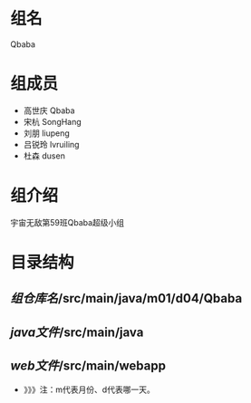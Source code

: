 # 组名 
 Qbaba

# 组成员
- 高世庆 Qbaba
- 宋杭 SongHang
- 刘朋 liupeng
- 吕锐玲 lvruiling
- 杜森 dusen

# 组介绍
宇宙无敌第59班Qbaba超级小组


# 目录结构
$组仓库名$/src/main/java/m01/d04/Qbaba
- 
$java文件$/src/main/java
- 
$web文件$/src/main/webapp
- 
- 》》》注：m代表月份、d代表哪一天。